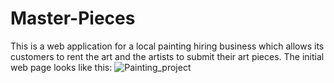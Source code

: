 # Master-Pieces
This is a web application for a local painting hiring business which allows its customers to rent the art and the artists to submit their art pieces.
The initial web page looks like this:
![Painting_project](https://github.com/sairamharshith/Master-Pieces/assets/77010040/69e7ca60-cb90-4d87-b5f9-a47f4ea2e549)
